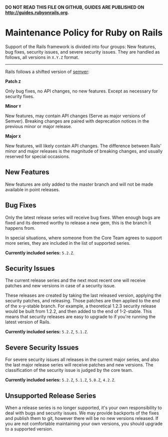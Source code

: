 **DO NOT READ THIS FILE ON GITHUB, GUIDES ARE PUBLISHED ON http://guides.rubyonrails.org.**

Maintenance Policy for Ruby on Rails
====================================

Support of the Rails framework is divided into four groups: New features, bug
fixes, security issues, and severe security issues. They are handled as
follows, all versions in `X.Y.Z` format.

--------------------------------------------------------------------------------

Rails follows a shifted version of [semver](http://semver.org/):

**Patch `Z`**

Only bug fixes, no API changes, no new features.
Except as necessary for security fixes.

**Minor `Y`**

New features, may contain API changes (Serve as major versions of Semver).
Breaking changes are paired with deprecation notices in the previous minor
or major release.

**Major `X`**

New features, will likely contain API changes. The difference between Rails'
minor and major releases is the magnitude of breaking changes, and usually
reserved for special occasions.

New Features
------------

New features are only added to the master branch and will not be made available
in point releases.

Bug Fixes
---------

Only the latest release series will receive bug fixes. When enough bugs are
fixed and its deemed worthy to release a new gem, this is the branch it happens
from.

In special situations, where someone from the Core Team agrees to support more series,
they are included in the list of supported series.

**Currently included series:** `5.2.Z`.

Security Issues
---------------

The current release series and the next most recent one will receive patches
and new versions in case of a security issue.

These releases are created by taking the last released version, applying the
security patches, and releasing. Those patches are then applied to the end of
the x-y-stable branch. For example, a theoretical 1.2.3 security release would
be built from 1.2.2, and then added to the end of 1-2-stable. This means that
security releases are easy to upgrade to if you're running the latest version
of Rails.

**Currently included series:** `5.2.Z`, `5.1.Z`.

Severe Security Issues
----------------------

For severe security issues all releases in the current major series, and also the
last major release series will receive patches and new versions. The
classification of the security issue is judged by the core team.

**Currently included series:** `5.2.Z`, `5.1.Z`, `5.0.Z`, `4.2.Z`.

Unsupported Release Series
--------------------------

When a release series is no longer supported, it's your own responsibility to
deal with bugs and security issues. We may provide backports of the fixes and
publish them to git, however there will be no new versions released. If you are
not comfortable maintaining your own versions, you should upgrade to a
supported version.
